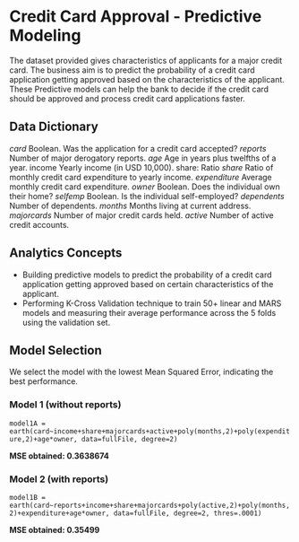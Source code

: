 # Credit Card Approval - Predictive Modeling

The dataset provided gives characteristics of applicants for a major credit card. The business aim is to predict the probability of a credit card application getting approved based on the characteristics of the applicant.
These Predictive models can help the bank to decide if the credit card should be approved and process credit card applications faster.

## Data Dictionary
_card_ Boolean. Was the application for a credit card accepted?
_reports_ Number of major derogatory reports.
_age_ Age in years plus twelfths of a year. income Yearly income (in USD 10,000). share: Ratio _share_ Ratio of monthly credit card expenditure to yearly income.
_expenditure_ Average monthly credit card expenditure.
_owner_ Boolean. Does the individual own their home?
_selfemp_ Boolean. Is the individual self-employed?
_dependents_ Number of dependents.
_months_ Months living at current address. 
_majorcards_ Number of major credit cards held. 
_active_ Number of active credit accounts. 

## Analytics Concepts
-	Building predictive models to predict the probability of a credit card application getting approved based on certain characteristics of the applicant.
-	Performing K-Cross Validation technique to train 50+ linear and MARS models and measuring their average performance across the 5 folds using the validation set.

## Model Selection 
We select the model with the lowest Mean Squared Error, indicating the best performance. 

### Model 1 (without reports)
`model1A = earth(card~income+share+majorcards+active+poly(months,2)+poly(expenditure,2)+age*owner, data=fullFile, degree=2)`

**MSE obtained: 0.3638674**

### Model 2 (with reports)
`model1B = earth(card~reports+income+share+majorcards+poly(active,2)+poly(months,2)+expenditure+age*owner, data=fullFile, degree=2, thres=.0001)`

**MSE obtained: 0.35499**

